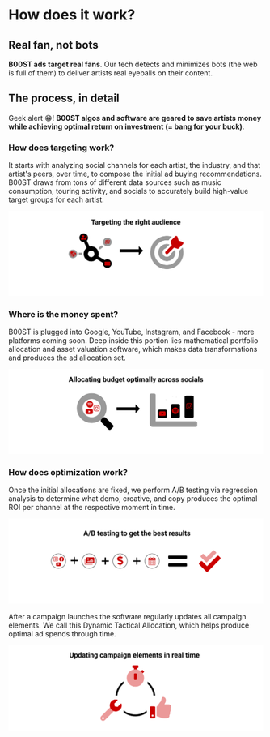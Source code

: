 # How does it work?

## Real fan, not bots 

**B00ST ads target real fans**. Our tech detects and minimizes bots \(the web is full of them\) to deliver artists real eyeballs on their content.

## The process, in detail

Geek alert 😁! **B00ST algos and software are geared to save artists money while achieving optimal return on investment \(= bang for your buck\)**.

### How does targeting work?

It starts with analyzing social channels for each artist, the industry, and that artist's peers, over time, to compose the initial ad buying recommendations. B00ST draws from tons of different data sources such as music consumption, touring activity, and socials to accurately build high-value target groups for each artist.

![](../../.gitbook/assets/targeting-the-right-audience.svg)

### Where is the money spent?

B00ST is plugged into Google, YouTube, Instagram, and Facebook - more platforms coming soon. Deep inside this portion lies mathematical portfolio allocation and asset valuation software, which makes data transformations and produces the ad allocation set. 

![](../../.gitbook/assets/allocating_budget_optimally_across_socials_pd5sx9.svg)

### How does optimization work?

Once the initial allocations are fixed, we perform A/B testing via regression analysis to determine what demo, creative, and copy produces the optimal ROI per channel at the respective moment in time.

![](../../.gitbook/assets/a_b_testing_to_get_the_best_results_iptjk2.svg)

After a campaign launches the software regularly updates all campaign elements. We call this Dynamic Tactical Allocation, which helps produce optimal ad spends through time.

![](../../.gitbook/assets/updating_campaign_elements_in_real_time_erqrgq.svg)




